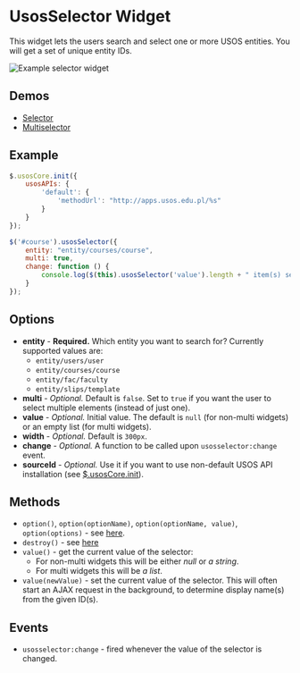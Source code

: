 UsosSelector Widget
===================

This widget lets the users search and select one or more USOS entities. You
will get a set of unique entity IDs.

![Example selector widget](http://i.imgur.com/k3wlwEA.png)

Demos
-----

  * [Selector](http://jsfiddle.net/gh/get/jquery/1.9.1/dependencies/migrate,ui/MUCI/jquery-usos/tree/master/jsfiddle-demos/selector)
  * [Multiselector](http://jsfiddle.net/gh/get/jquery/1.9.1/dependencies/migrate,ui/MUCI/jquery-usos/tree/master/jsfiddle-demos/selector.multi)

Example
-------

```javascript
$.usosCore.init({
	usosAPIs: {
		'default': {
			'methodUrl': "http://apps.usos.edu.pl/%s"
		}
	}
});

$('#course').usosSelector({
	entity: "entity/courses/course",
	multi: true,
	change: function () {
		console.log($(this).usosSelector('value').length + " item(s) selected");
	}
});
```
  
Options
-------

  * **entity** - **Required.** Which entity you want to search for? Currently
    supported values are:
    * `entity/users/user`
    * `entity/courses/course`
    * `entity/fac/faculty`
    * `entity/slips/template`
  * **multi** - *Optional.* Default is `false`. Set to `true` if you want the
    user to select multiple elements (instead of just one).
  * **value** - *Optional.* Initial value. The default is `null` (for non-multi
    widgets) or an empty list (for multi widgets).
  * **width** - *Optional.* Default is `300px`.
  * **change** - *Optional.* A function to be called upon `usosselector:change`
    event.
  * **sourceId** - *Optional.* Use it if you want to use non-default USOS API
    installation (see [$.usosCore.init](core.init.md)).

Methods
-------

  * `option()`, `option(optionName)`, `option(optionName, value)`, `option(options)` -
    see [here](http://api.jqueryui.com/jQuery.widget/#method-option).
  * `destroy()` - see [here](http://api.jqueryui.com/jQuery.widget/#method-destroy)
  * `value()` - get the current value of the selector:
    * For non-multi widgets this will be either *null* or *a string*.
	* For multi widgets this will be *a list*.
  * `value(newValue)` - set the current value of the selector. This will often
    start an AJAX request in the background, to determine display name(s) from
	the given ID(s).

Events
------

  * `usosselector:change` - fired whenever the value of the selector is changed.
